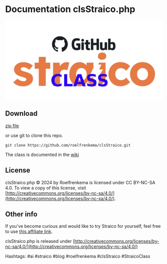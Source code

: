 # Documentation clsStraico.php

![straico](https://github.com/roelfrenkema/clsStraico/blob/main/githubclsstraico.png) 

## Download

[zip file](https://github.com/roelfrenkema/clsStraico/archive/refs/heads/main.zip) 

or use git to clone this repo.

```
git clone https://github.com/roelfrenkema/clsStraico.git
```

The class is documented in the [wiki](https://github.com/roelfrenkema/clsStraico/wiki)

## License

clsStraico.php © 2024 by Roelfrenkema is licensed under CC BY-NC-SA 4.0. To view a copy of this license, visit [http://creativecommons.org/licenses/by-nc-sa/4.0/](http://creativecommons.org/licenses/by-nc-sa/4.0/).

## Other info

If you've become curious and would like to try Straico for yourself, feel free to use [this affiliate link](https://platform.straico.com/signup?fpr=roelf14).

clsStraico.php is released under [http://creativecommons.org/licenses/by-nc-sa/4.0/](http://creativecommons.org/licenses/by-nc-sa/4.0/)

Hashtags: #ai #straico #blog #roelfrenkema #clsStraico #StraicoClass 
